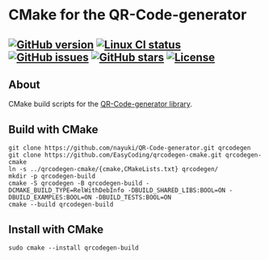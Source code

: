 # CMake for the QR-Code-generator

[![GitHub version](https://img.shields.io/github/v/release/EasyCoding/qrcodegen-cmake?sort=semver&color=brightgreen&logo=git&logoColor=white)](https://github.com/EasyCoding/qrcodegen-cmake/releases)
[![Linux CI status](https://github.com/EasyCoding/qrcodegen-cmake/actions/workflows/linux.yml/badge.svg)](https://github.com/EasyCoding/qrcodegen-cmake/actions/workflows/linux.yml)
[![GitHub issues](https://img.shields.io/github/issues/EasyCoding/qrcodegen-cmake?logo=github&logoColor=white)](https://github.com/EasyCoding/qrcodegen-cmake/issues)
[![GitHub stars](https://img.shields.io/github/stars/EasyCoding/qrcodegen-cmake?logo=github&logoColor=white)](https://github.com/EasyCoding/qrcodegen-cmake/stargazers)
[![License](https://img.shields.io/github/license/EasyCoding/qrcodegen-cmake?logo=files&logoColor=white)](LICENSE)
---

## About

CMake build scripts for the [QR-Code-generator library](https://github.com/nayuki/QR-Code-generator).

## Build with CMake

```
git clone https://github.com/nayuki/QR-Code-generator.git qrcodegen
git clone https://github.com/EasyCoding/qrcodegen-cmake.git qrcodegen-cmake
ln -s ../qrcodegen-cmake/{cmake,CMakeLists.txt} qrcodegen/
mkdir -p qrcodegen-build
cmake -S qrcodegen -B qrcodegen-build -DCMAKE_BUILD_TYPE=RelWithDebInfo -DBUILD_SHARED_LIBS:BOOL=ON -DBUILD_EXAMPLES:BOOL=ON -DBUILD_TESTS:BOOL=ON
cmake --build qrcodegen-build
```

## Install with CMake

```
sudo cmake --install qrcodegen-build
```
